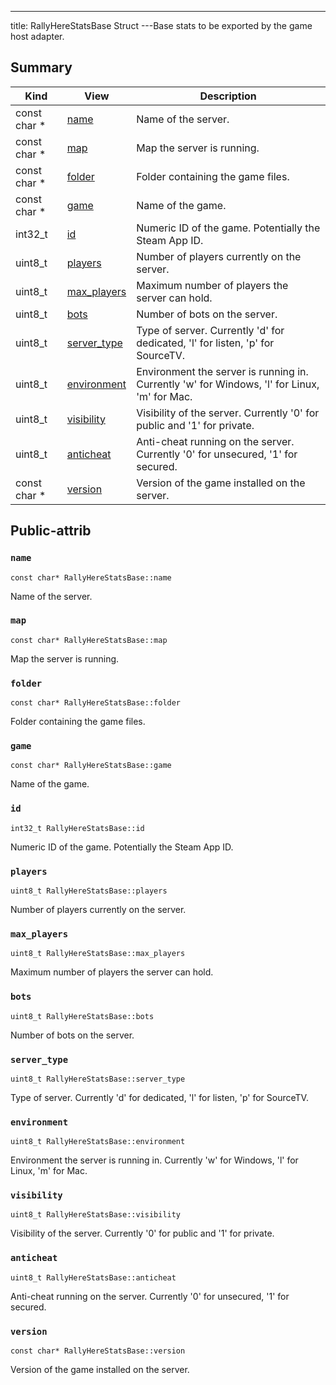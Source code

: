 ---
title: RallyHereStatsBase Struct
---Base stats to be exported by the game host adapter.

## Summary
| Kind | View | Description |
|------|------|-------------|
|const char *|[name](/game-host-adapter/structrallyherestatsbasexml/#structRallyHereStatsBase_1a81e0795669945fdad28d5e9c6ecb499b)|Name of the server.|
|const char *|[map](/game-host-adapter/structrallyherestatsbasexml/#structRallyHereStatsBase_1acf6058a69c59bedc5cc231ce79f4cc45)|Map the server is running.|
|const char *|[folder](/game-host-adapter/structrallyherestatsbasexml/#structRallyHereStatsBase_1aeff9a689014da8e2938eef48ab7a408d)|Folder containing the game files.|
|const char *|[game](/game-host-adapter/structrallyherestatsbasexml/#structRallyHereStatsBase_1a713b15b5a238ff1898cc9d05ad6429db)|Name of the game.|
|int32_t|[id](/game-host-adapter/structrallyherestatsbasexml/#structRallyHereStatsBase_1a2b9cfc8f3868f87a1cda51d816d8b820)|Numeric ID of the game. Potentially the Steam App ID.|
|uint8_t|[players](/game-host-adapter/structrallyherestatsbasexml/#structRallyHereStatsBase_1ae3fe7b9ec5d0977b2c41d0744d2fea30)|Number of players currently on the server.|
|uint8_t|[max_players](/game-host-adapter/structrallyherestatsbasexml/#structRallyHereStatsBase_1aff123439bb2fe7ac8f88973908a1b589)|Maximum number of players the server can hold.|
|uint8_t|[bots](/game-host-adapter/structrallyherestatsbasexml/#structRallyHereStatsBase_1a67565ba06401c066339374733c1f0f1f)|Number of bots on the server.|
|uint8_t|[server_type](/game-host-adapter/structrallyherestatsbasexml/#structRallyHereStatsBase_1a03e3b91a2874c60c24cb4ddb2f595def)|Type of server. Currently 'd' for dedicated, 'l' for listen, 'p' for SourceTV.|
|uint8_t|[environment](/game-host-adapter/structrallyherestatsbasexml/#structRallyHereStatsBase_1a869a930027d3997e7eda78bcec2e4bde)|Environment the server is running in. Currently 'w' for Windows, 'l' for Linux, 'm' for Mac.|
|uint8_t|[visibility](/game-host-adapter/structrallyherestatsbasexml/#structRallyHereStatsBase_1a47cbeb803c043765e14e998d39ed48cf)|Visibility of the server. Currently '0' for public and '1' for private.|
|uint8_t|[anticheat](/game-host-adapter/structrallyherestatsbasexml/#structRallyHereStatsBase_1a69f230c0fef002804fda3e1eb00409e3)|Anti-cheat running on the server. Currently '0' for unsecured, '1' for secured.|
|const char *|[version](/game-host-adapter/structrallyherestatsbasexml/#structRallyHereStatsBase_1a3e3e1b3b8cc6b01045fc31581663115d)|Version of the game installed on the server.|
## Public-attrib



### `name` <a id="structRallyHereStatsBase_1a81e0795669945fdad28d5e9c6ecb499b"></a>

`const char* RallyHereStatsBase::name`

Name of the server.




### `map` <a id="structRallyHereStatsBase_1acf6058a69c59bedc5cc231ce79f4cc45"></a>

`const char* RallyHereStatsBase::map`

Map the server is running.




### `folder` <a id="structRallyHereStatsBase_1aeff9a689014da8e2938eef48ab7a408d"></a>

`const char* RallyHereStatsBase::folder`

Folder containing the game files.




### `game` <a id="structRallyHereStatsBase_1a713b15b5a238ff1898cc9d05ad6429db"></a>

`const char* RallyHereStatsBase::game`

Name of the game.




### `id` <a id="structRallyHereStatsBase_1a2b9cfc8f3868f87a1cda51d816d8b820"></a>

`int32_t RallyHereStatsBase::id`

Numeric ID of the game. Potentially the Steam App ID.




### `players` <a id="structRallyHereStatsBase_1ae3fe7b9ec5d0977b2c41d0744d2fea30"></a>

`uint8_t RallyHereStatsBase::players`

Number of players currently on the server.




### `max_players` <a id="structRallyHereStatsBase_1aff123439bb2fe7ac8f88973908a1b589"></a>

`uint8_t RallyHereStatsBase::max_players`

Maximum number of players the server can hold.




### `bots` <a id="structRallyHereStatsBase_1a67565ba06401c066339374733c1f0f1f"></a>

`uint8_t RallyHereStatsBase::bots`

Number of bots on the server.




### `server_type` <a id="structRallyHereStatsBase_1a03e3b91a2874c60c24cb4ddb2f595def"></a>

`uint8_t RallyHereStatsBase::server_type`

Type of server. Currently 'd' for dedicated, 'l' for listen, 'p' for SourceTV.




### `environment` <a id="structRallyHereStatsBase_1a869a930027d3997e7eda78bcec2e4bde"></a>

`uint8_t RallyHereStatsBase::environment`

Environment the server is running in. Currently 'w' for Windows, 'l' for Linux, 'm' for Mac.




### `visibility` <a id="structRallyHereStatsBase_1a47cbeb803c043765e14e998d39ed48cf"></a>

`uint8_t RallyHereStatsBase::visibility`

Visibility of the server. Currently '0' for public and '1' for private.




### `anticheat` <a id="structRallyHereStatsBase_1a69f230c0fef002804fda3e1eb00409e3"></a>

`uint8_t RallyHereStatsBase::anticheat`

Anti-cheat running on the server. Currently '0' for unsecured, '1' for secured.




### `version` <a id="structRallyHereStatsBase_1a3e3e1b3b8cc6b01045fc31581663115d"></a>

`const char* RallyHereStatsBase::version`

Version of the game installed on the server.





